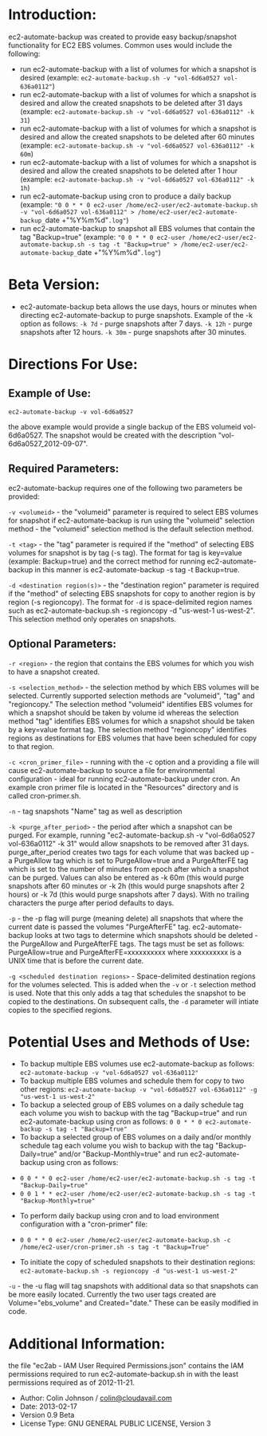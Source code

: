 # Introduction:
ec2-automate-backup was created to provide easy backup/snapshot functionality for EC2 EBS volumes. Common uses would include the following:
* run ec2-automate-backup with a list of volumes for which a snapshot is desired (example: `ec2-automate-backup.sh -v "vol-6d6a0527 vol-636a0112"`)
* run ec2-automate-backup with a list of volumes for which a snapshot is desired and allow the created snapshots to be deleted after 31 days (example: `ec2-automate-backup.sh -v "vol-6d6a0527 vol-636a0112" -k 31`)
* run ec2-automate-backup with a list of volumes for which a snapshot is desired and allow the created snapshots to be deleted after 60 minutes (example: `ec2-automate-backup.sh -v "vol-6d6a0527 vol-636a0112" -k 60m`)
* run ec2-automate-backup with a list of volumes for which a snapshot is desired and allow the created snapshots to be deleted after 1 hour (example: `ec2-automate-backup.sh -v "vol-6d6a0527 vol-636a0112" -k 1h`)
* run ec2-automate-backup using cron to produce a daily backup (example: `"0 0 * * 0 ec2-user /home/ec2-user/ec2-automate-backup.sh -v "vol-6d6a0527 vol-636a0112" > /home/ec2-user/ec2-automate-backup_`date +"%Y%m%d"`.log"`)
* run ec2-automate-backup to snapshot all EBS volumes that contain the tag "Backup=true" (example: `"0 0 * * 0 ec2-user /home/ec2-user/ec2-automate-backup.sh -s tag -t "Backup=true" > /home/ec2-user/ec2-automate-backup_`date +"%Y%m%d"`.log"`)

# Beta Version:
* ec2-automate-backup beta allows the use days, hours or minutes when directing ec2-automate-backup to purge snapshots. Example of the -k option as follows:
`-k 7d` - purge snapshots after 7 days.
`-k 12h` - purge snapshots after 12 hours.
`-k 30m` - purge snapshots after 30 minutes.

# Directions For Use:
## Example of Use:
`ec2-automate-backup -v vol-6d6a0527`

the above example would provide a single backup of the EBS volumeid vol-6d6a0527. The snapshot would be created with the description "vol-6d6a0527_2012-09-07".
## Required Parameters:
ec2-automate-backup requires one of the following two parameters be provided:

`-v <volumeid>` - the "volumeid" parameter is required to select EBS volumes for snapshot if ec2-automate-backup is run using the "volumeid" selection method - the "volumeid" selection method is the default selection method.

`-t <tag>` - the "tag" parameter is required if the "method" of selecting EBS volumes for snapshot is by tag (-s tag). The format for tag is key=value (example: Backup=true) and the correct method for running ec2-automate-backup in this manner is ec2-automate-backup -s tag -t Backup=true.

`-d <destination region(s)>` - the "destination region" parameter is required if the "method" of selecting EBS snapshots for copy to another region is by region (-s regioncopy). The format for `-d` is space-delimited region names such as ec2-automate-backup.sh -s regioncopy -d "us-west-1 us-west-2". This selection method only operates on snapshots.
## Optional Parameters:
`-r <region>` - the region that contains the EBS volumes for which you wish to have a snapshot created.

`-s <selection_method>` - the selection method by which EBS volumes will be selected. Currently supported selection methods are "volumeid", "tag" and "regioncopy." The selection method "volumeid" identifies EBS volumes for which a snapshot should be taken by volume id whereas the selection method "tag" identifies EBS volumes for which a snapshot should be taken by a key=value format tag. The selection method "regioncopy" identifies regions as destinations for EBS volumes that have been scheduled for copy to that region.

`-c <cron_primer_file>` - running with the -c option and a providing a file will cause ec2-automate-backup to source a file for environmental configuration - ideal for running ec2-automate-backup under cron. An example cron primer file is located in the "Resources" directory and is called cron-primer.sh.

`-n` - tag snapshots "Name" tag as well as description

`-k <purge_after_period>` - the period after which a snapshot can be purged. For example, running "ec2-automate-backup.sh -v "vol-6d6a0527 vol-636a0112" -k 31" would allow snapshots to be removed after 31 days. purge_after_period creates two tags for each volume that was backed up - a PurgeAllow tag which is set to PurgeAllow=true and a PurgeAfterFE tag which is set to the number of minutes from epoch after which a snapshot can be purged. Values can also be entered as -k 60m (this would purge snapshots after 60 minutes or -k 2h (this would purge snapshots after 2 hours) or -k 7d (this would purge snapshots after 7 days). With no trailing characters the purge after period defaults to days.

`-p` - the -p flag will purge (meaning delete) all snapshots that where the current date is passed the volumes "PurgeAfterFE" tag. ec2-automate-backup looks at two tags to determine which snapshots should be deleted - the PurgeAllow and PurgeAfterFE tags. The tags must be set as follows: PurgeAllow=true and PurgeAfterFE=xxxxxxxxxx where xxxxxxxxxx is a UNIX time that is before the current date.

`-g <scheduled destination regions>` - Space-delimited destination regions for the volumes selected. This is added when the `-v` or `-t` selection method is used. Note that this only adds a tag that schedules the snapshot to be copied to the destinations. On subsequent calls, the `-d` parameter will intiate copies to the specified regions.
# Potential Uses and Methods of Use:
* To backup multiple EBS volumes use ec2-automate-backup as follows: `ec2-automate-backup -v "vol-6d6a0527 vol-636a0112"`
* To backup multiple EBS volumes and schedule them for copy to two other regions: `ec2-automate-backup -v "vol-6d6a0527 vol-636a0112" -g "us-west-1 us-west-2"`
* To backup a selected group of EBS volumes on a daily schedule tag each volume you wish to backup with the tag "Backup=true" and run ec2-automate-backup using cron as follows: `0 0 * * 0 ec2-automate-backup -s tag -t "Backup=true"`
* To backup a selected group of EBS volumes on a daily and/or monthly schedule tag each volume you wish to backup with the tag "Backup-Daily=true" and/or "Backup-Monthly=true" and run ec2-automate-backup using cron as follows:
 - `0 0 * * 0 ec2-user /home/ec2-user/ec2-automate-backup.sh -s tag -t "Backup-Daily=true"`
 - `0 0 1 * * ec2-user /home/ec2-user/ec2-automate-backup.sh -s tag -t "Backup-Monthly=true"`
* To perform daily backup using cron and to load environment configuration with a "cron-primer" file:
 - `0 0 * * 0 ec2-user /home/ec2-user/ec2-automate-backup.sh -c /home/ec2-user/cron-primer.sh -s tag -t "Backup=True"`
* To initiate the copy of scheduled snapshots to their destination regions: `ec2-automate-backup.sh -s regioncopy -d "us-west-1 us-west-2"`

`-u` - the -u flag will tag snapshots with additional data so that snapshots can be more easily located. Currently the two user tags created are Volume="ebs_volume" and Created="date." These can be easily modified in code.

# Additional Information:
the file "ec2ab - IAM User Required Permissions.json" contains the IAM permissions required to run ec2-automate-backup.sh in with the least permissions required as of 2012-11-21.

- Author: Colin Johnson / colin@cloudavail.com
- Date: 2013-02-17
- Version 0.9 Beta
- License Type: GNU GENERAL PUBLIC LICENSE, Version 3
